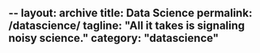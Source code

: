 --
layout: archive
title: Data Science
permalink: /datascience/
tagline: "All it takes is signaling noisy science."
category: "datascience"
--
